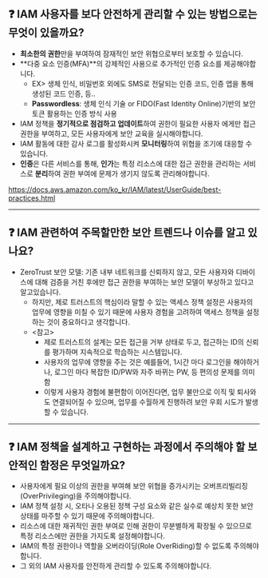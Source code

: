 ## ❓ IAM 사용자를 보다 안전하게 관리할 수 있는 방법으로는 무엇이 있을까요?

- **최소한의 권한**만을 부여하여 잠재적인 보안 위협으로부터 보호할 수 있습니다.
- **다중 요소 인증(MFA)**의 강제적인 사용으로 추가적인 인증 요소를 제공해야합니다.
  - EX> 생체 인식, 비밀번호 외에도 SMS로 전달되는 인증 코드, 인증 앱을 통해 생성된 코드 인증, 등..
  - **Passwordless**: 생체 인식 기술 or FIDO(Fast Identity Online)기반의 보안 토큰 활용하는 인증 방식 사용
- IAM 정책을 **정기적으로 점검하고 업데이트**하여 권한이 필요한 사용자 에게만 접근 권한을 부여하고, 모든 사용자에게 보안 교육을 실시해야합니다.
- IAM 활동에 대한 감사 로그를 활성화시켜 **모니터링**하여 위협을 조기에 대응할 수 있습니다.
- **인증**은 다른 서비스를 통해, **인가**는 특정 리소스에 대한 접근 권한을 관리하는 서비스로 **분리**하여 권한 부여에 문제가 생기지 않도록 관리해야합니다.

<https://docs.aws.amazon.com/ko_kr/IAM/latest/UserGuide/best-practices.html>

---

## ❓ IAM 관련하여 주목할만한 보안 트렌드나 이슈를 알고 있나요?

- ZeroTrust 보안 모델: 기존 내부 네트워크를 신뢰하지 않고, 모든 사용자와 디바이스에 대해 검증을 거친 후에만 접근 권한을 부여하는 보안 모델이 부상하고 있다고 알고있습니다.
  - 하지만, 제로 트러스트의 핵심이라 말할 수 있는 액세스 정책 설정은 사용자의 업무에 영향을 미칠 수 있기 때문에 사용자 경험을 고려하여 액세스 정책을 설정하는 것이 중요하다고 생각합니다.
  - <참고>
    - 제로 트러스트의 설계는 모든 접근을 거부 상태로 두고, 접근하는 ID의 신뢰를 평가하며 지속적으로 학습하는 시스템입니다. 
    - 사용자의 업무에 영향을 주는 것은 예를들어, 1시간 마다 로그인을 해야하거나, 로그인 마다 복잡한 ID/PW와 자주 바뀌는 PW, 등 편의성 문제를 의미함
    - 이렇게 사용자 경험에 불편함이 이어진다면, 업무 불만으로 이직 및 퇴사와도 연결되어질 수 있으며, 업무를 수월하게 진행하려 보안 우회 시도가 발생할 수 있습니다.

---

## ❓ IAM 정책을 설계하고 구현하는 과정에서 주의해야 할 보안적인 함정은 무엇일까요?

- 사용자에게 필요 이상의 권한을 부여해 보안 위협을 증가시키는 오버프리빌리징(OverPrivileging)을 주의해야합니다.
- IAM 정책 설정 시, 오타나 오용된 정책 구성 요소와 같은 실수로 예상치 못한 보안 상태를 마주할 수 있기 때문에 주의해야합니다.
- 리소스에 대한 재귀적인 권한 부여로 인해 권한이 무분별하게 확장될 수 있으므로 특정 리소스에만 권한을 가지도록 설정해야합니다.
- IAM의 특정 권한이나 역할을 오버라이딩(Role OverRiding)할 수 없도록 주의해야합니다.
- 그 외의 IAM 사용자를 안전하게 관리할 수 있도록 주의해야합니다.